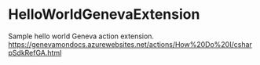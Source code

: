 # HelloWorldGenevaExtension

Sample hello world Geneva action extension.
https://genevamondocs.azurewebsites.net/actions/How%20Do%20I/csharpSdkRefGA.html
